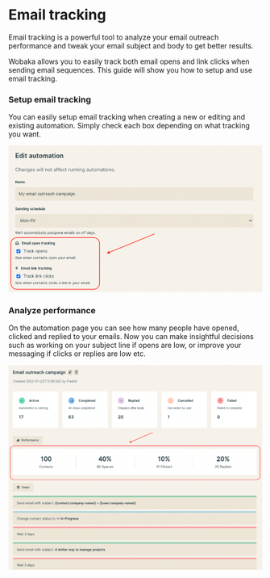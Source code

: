 # Email tracking

Email tracking is a powerful tool to analyze your email outreach performance and tweak your email subject and body to get better results.

Wobaka allows you to easily track both email opens and link clicks when sending email sequences. This guide will show you how to setup and use email tracking.

### Setup email tracking

You can easily setup email tracking when creating a new or editing and existing automation. Simply check each box depending on what tracking you want.

![Email tracking settings](<../.gitbook/assets/Screen Shot 2022-08-18 at 10.13.06.png>)

### Analyze performance

On the automation page you can see how many people have opened, clicked and replied to your emails. Now you can make insightful decisions such as working on your subject line if opens are low, or improve your messaging if clicks or replies are low etc.

![Email tracking analytics](<../.gitbook/assets/Screen Shot 2022-08-18 at 10.19.04.png>)

